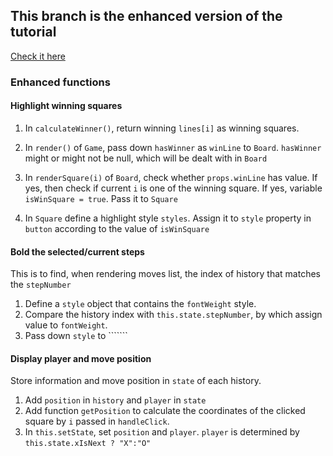 ## This branch is the enhanced version of the tutorial
[Check it here](https://ryanwng.github.io/Tic-Tac-Toe--React/)

### Enhanced functions

#### Highlight winning squares

1. In ```calculateWinner()```, return winning ```lines[i]``` as winning squares.

2. In ```render()``` of ```Game```, pass down ```hasWinner``` as ```winLine``` to ```Board```.  ```hasWinner``` might or might not be null, which will be dealt with in ```Board```

3. In ```renderSquare(i)``` of ```Board```, check whether ```props.winLine``` has value. If yes, then check if current ```i``` is one of the winning square. If yes, variable ```isWinSquare = true```. Pass it to ```Square```

4. In ```Square``` define a highlight style ```styles```. Assign it to ```style``` property in ```button``` according to the value of ```isWinSquare```

#### Bold the selected/current steps
This is to find, when rendering moves list, the index of history that matches the ```stepNumber```

1. Define a ```style``` object that contains the ```fontWeight``` style.
2. Compare the history index with ```this.state.stepNumber```, by which assign value to ```fontWeight```.
3. Pass down ```style``` to ```<a>```` 


#### Display player and move position
Store information and move position in ```state``` of each history.

1. Add ```position``` in ```history``` and ```player``` in ```state```
2. Add function ```getPosition``` to calculate the coordinates of the clicked square by ```i``` passed in ```handleClick```.
3. In ```this.setState```, set ```position``` and ```player```. ```player``` is determined by ```this.state.xIsNext ? "X":"O"```
